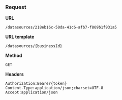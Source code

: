### Request

**URL**

`/datasources/218eb16c-50da-41c6-afb7-f809b1f931a5`

**URL template**

`/datasources/{businessId}`

**Method**

`GET`

**Headers**

`Authorization:Bearer{token}`  
`Content-Type:application/json;charset=UTF-8`  
`Accept:application/json`  

